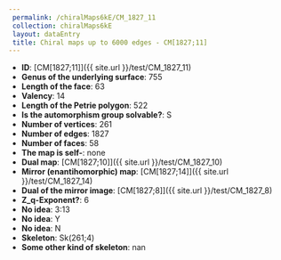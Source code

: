 ```yaml
--- 
 permalink: /chiralMaps6kE/CM_1827_11 
 collection: chiralMaps6kE
 layout: dataEntry
 title: Chiral maps up to 6000 edges - CM[1827;11]
---
```


- **ID**: [CM[1827;11]]({{ site.url }}/test/CM_1827_11)
- **Genus of the underlying surface**: 755
- **Length of the face**: 63
- **Valency**: 14
- **Length of the Petrie polygon**: 522
- **Is the automorphism group solvable?**: S
- **Number of vertices**: 261
- **Number of edges**: 1827
- **Number of faces**: 58
- **The map is self-**: none
- **Dual map**: [CM[1827;10]]({{ site.url }}/test/CM_1827_10)
- **Mirror (enantihomorphic) map**: [CM[1827;14]]({{ site.url }}/test/CM_1827_14)
- **Dual of the mirror image**: [CM[1827;8]]({{ site.url }}/test/CM_1827_8)
- **Z_q-Exponent?**: 6
- **No idea**:  3:13
- **No idea**: Y
- **No idea**: N
- **Skeleton**: Sk(261;4)
- **Some other kind of skeleton**: nan
